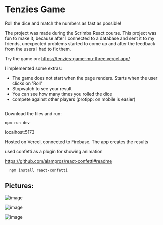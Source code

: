 # Tenzies Game
  Roll the dice and match the numbers as fast as possible!
  

  The project was made during the Scrimba React course. 
  This project was fun to make it, because after I connected to a database and sent it to my friends, unexpected problems started to come up and after the feedback from the users I had to fix them. 

Try the game on:
https://tenzies-game-mu-three.vercel.app/

  
I implemented some extras:
  - The game does not start when the page renders. Starts when the user clicks on 'Roll'
  - Stopwatch to see your result
  - You can see how many times you rolled the dice
  - compete against other players (protipp: on mobile is easier) 
##

Download the files and run:
```
npm run dev
```
localhost:5173


Hosted on Vercel, connected to Firebase. 
The app creates the results




 used confetti as a plugin for showing animation
 
 https://github.com/alampros/react-confetti#readme
```
  npm install react-confetti
```





## Pictures:

![image](https://github.com/4balage4/tenzies-game/assets/115076678/8e9ffdc4-cfd5-45a4-b0e2-37373edacd5f)


![image](https://github.com/4balage4/tenzies-game/assets/115076678/78dd34d4-863d-413a-b731-ca2735d35c12)

![image](https://github.com/4balage4/tenzies-game/assets/115076678/17820325-b586-4a8a-ac24-96abde7847af)
